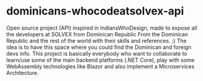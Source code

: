 # dominicans-whocodeatsolvex-api
Open source project (API) inspired in IndiansWhoDesign, made to expose all the developers at SOLVEX from Dominican Republic From the Dominican Republic and the rest of the world with their skills and references. ;) The idea is to have this space where you could find the Dominican and foreign devs info. This project is basically everybody who want to collaborate to learn/use some of the main backend platforms (.NET Core), play with some WebAssembly technologies like Blazor and also implement a Microservices Architecture.
